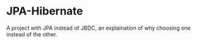 # JPA-Hibernate
A project with JPA instead of JBDC, an explaination of why choosing one instead of the other.
